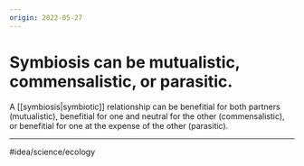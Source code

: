```yaml
---
origin: 2022-05-27
---
```

# Symbiosis can be mutualistic, commensalistic, or parasitic. 
A [[symbiosis|symbiotic]] relationship can be benefitial for both partners (mutualistic), benefitial for one and neutral for the other (commensalistic), or benefitial for one at the expense of the other (parasitic). 

---
#idea/science/ecology 